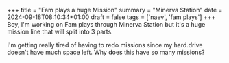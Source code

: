 +++
title = "Fam plays a huge Mission"
summary = "Minerva Station"
date = 2024-09-18T08:10:34+01:00
draft = false
tags = ['naev', 'fam plays']
+++
Boy, I'm working on Fam plays through Minerva Station but it's a huge mission line that will split into 3 parts.

I'm getting really tired of having to redo missions since my hard.drive doesn't have much space left. Why does this have so many missions?
